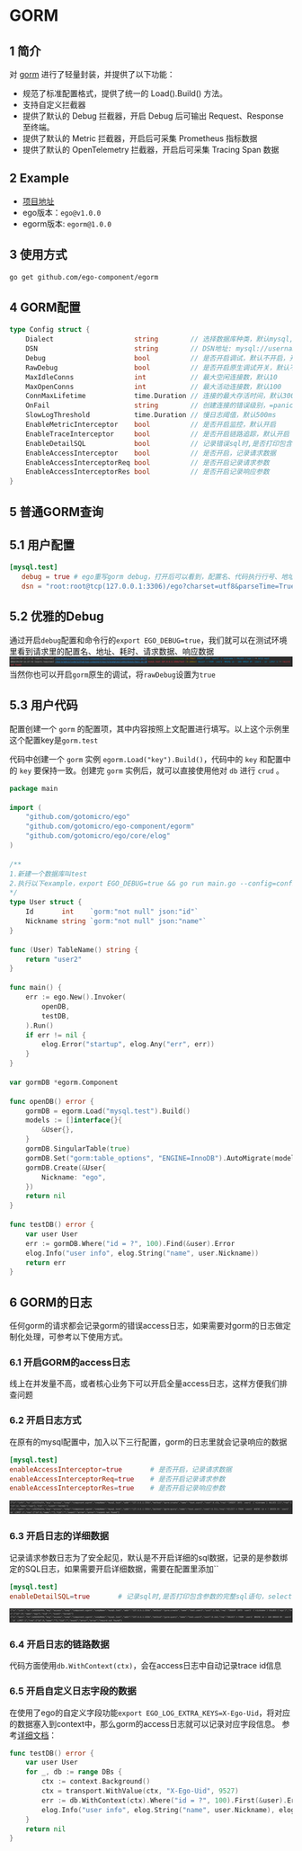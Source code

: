 # GORM
## 1 简介
对 [gorm](https://github.com/go-gorm/gorm) 进行了轻量封装，并提供了以下功能：
- 规范了标准配置格式，提供了统一的 Load().Build() 方法。
- 支持自定义拦截器
- 提供了默认的 Debug 拦截器，开启 Debug 后可输出 Request、Response 至终端。
- 提供了默认的 Metric 拦截器，开启后可采集 Prometheus 指标数据
- 提供了默认的 OpenTelemetry 拦截器，开启后可采集 Tracing Span 数据

## 2 Example
* [项目地址](https://github.com/ego-component/egorm/tree/master/examples)
* ego版本：``ego@v1.0.0``
* egorm版本: ``egorm@1.0.0``

## 3 使用方式
```bash
go get github.com/ego-component/egorm
```

## 4 GORM配置
```go
type Config struct {
    Dialect                    string        // 选择数据库种类，默认mysql,postgres,mssql
    DSN                        string        // DSN地址: mysql://username:password@tcp(127.0.0.1:3306)/mysql?charset=utf8mb4&collation=utf8mb4_general_ci&parseTime=True&loc=Local&timeout=1s&readTimeout=3s&writeTimeout=3s
    Debug                      bool          // 是否开启调试，默认不开启，开启后并加上export EGO_DEBUG=true，可以看到每次请求，配置名、地址、耗时、请求数据、响应数据
    RawDebug                   bool          // 是否开启原生调试开关，默认不开启
    MaxIdleConns               int           // 最大空闲连接数，默认10
    MaxOpenConns               int           // 最大活动连接数，默认100
    ConnMaxLifetime            time.Duration // 连接的最大存活时间，默认300s
    OnFail                     string        // 创建连接的错误级别，=panic时，如果创建失败，立即panic，默认连接不上panic
    SlowLogThreshold           time.Duration // 慢日志阈值，默认500ms
    EnableMetricInterceptor    bool          // 是否开启监控，默认开启
    EnableTraceInterceptor     bool          // 是否开启链路追踪，默认开启
    EnableDetailSQL            bool          // 记录错误sql时,是否打印包含参数的完整sql语句，select * from aid = ?;
    EnableAccessInterceptor    bool          // 是否开启，记录请求数据
    EnableAccessInterceptorReq bool          // 是否开启记录请求参数
    EnableAccessInterceptorRes bool          // 是否开启记录响应参数
}
```

## 5 普通GORM查询
## 5.1 用户配置
```toml
[mysql.test]
   debug = true # ego重写gorm debug，打开后可以看到，配置名、代码执行行号、地址、耗时、请求数据、响应数据
   dsn = "root:root@tcp(127.0.0.1:3306)/ego?charset=utf8&parseTime=True&loc=Local&readTimeout=1s&timeout=1s&writeTimeout=3s"
```

## 5.2 优雅的Debug
通过开启``debug``配置和命令行的``export EGO_DEBUG=true``，我们就可以在测试环境里看到请求里的配置名、地址、耗时、请求数据、响应数据
![image](../../images/egorm/ego_debug.png)
当然你也可以开启``gorm``原生的调试，将``rawDebug``设置为``true``

## 5.3 用户代码
配置创建一个 ``gorm`` 的配置项，其中内容按照上文配置进行填写。以上这个示例里这个配置key是``gorm.test``

代码中创建一个 ``gorm`` 实例 ``egorm.Load("key").Build()``，代码中的 ``key`` 和配置中的 ``key`` 要保持一致。创建完 ``gorm`` 实例后，就可以直接使用他对 ``db`` 进行 ``crud`` 。

```go
package main

import (
	"github.com/gotomicro/ego"
	"github.com/gotomicro/ego-component/egorm"
	"github.com/gotomicro/ego/core/elog"
)

/**
1.新建一个数据库叫test
2.执行以下example，export EGO_DEBUG=true && go run main.go --config=config.toml
*/
type User struct {
	Id       int    `gorm:"not null" json:"id"`
	Nickname string `gorm:"not null" json:"name"`
}

func (User) TableName() string {
	return "user2"
}

func main() {
	err := ego.New().Invoker(
		openDB,
		testDB,
	).Run()
	if err != nil {
		elog.Error("startup", elog.Any("err", err))
	}
}

var gormDB *egorm.Component

func openDB() error {
	gormDB = egorm.Load("mysql.test").Build()
	models := []interface{}{
		&User{},
	}
	gormDB.SingularTable(true)
	gormDB.Set("gorm:table_options", "ENGINE=InnoDB").AutoMigrate(models...)
	gormDB.Create(&User{
		Nickname: "ego",
	})
	return nil
}

func testDB() error {
	var user User
	err := gormDB.Where("id = ?", 100).Find(&user).Error
	elog.Info("user info", elog.String("name", user.Nickname))
	return err
}
```
## 6 GORM的日志
任何gorm的请求都会记录gorm的错误access日志，如果需要对gorm的日志做定制化处理，可参考以下使用方式。

### 6.1 开启GORM的access日志
线上在并发量不高，或者核心业务下可以开启全量access日志，这样方便我们排查问题

### 6.2 开启日志方式
在原有的mysql配置中，加入以下三行配置，gorm的日志里就会记录响应的数据
```toml
[mysql.test]
enableAccessInterceptor=true       # 是否开启，记录请求数据
enableAccessInterceptorReq=true    # 是否开启记录请求参数
enableAccessInterceptorRes=true    # 是否开启记录响应参数
```

![img.png](../../images/egorm/enable_req_res.png)

### 6.3 开启日志的详细数据
记录请求参数日志为了安全起见，默认是不开启详细的sql数据，记录的是参数绑定的SQL日志，如果需要开启详细数据，需要在配置里添加``
```toml
[mysql.test]
enableDetailSQL=true       # 记录sql时,是否打印包含参数的完整sql语句，select * from aid = ?;
```
![img.png](../../images/egorm/enable_req_res_detail.png)

### 6.4 开启日志的链路数据
代码方面使用`db.WithContext(ctx)`，会在access日志中自动记录trace id信息

### 6.5 开启自定义日志字段的数据
在使用了ego的自定义字段功能`export EGO_LOG_EXTRA_KEYS=X-Ego-Uid`，将对应的数据塞入到context中，那么gorm的access日志就可以记录对应字段信息。
参考[详细文档](https://ego.gocn.vip/micro/chapter2/trace.html#_6-ego-access-%E8%87%AA%E5%AE%9A%E4%B9%89%E9%93%BE%E8%B7%AF)：
```go
func testDB() error {
	var user User
	for _, db := range DBs {
		ctx := context.Background()
		ctx = transport.WithValue(ctx, "X-Ego-Uid", 9527)
		err := db.WithContext(ctx).Where("id = ?", 100).First(&user).Error
		elog.Info("user info", elog.String("name", user.Nickname), elog.FieldErr(err))
	}
	return nil
}
```

<Vssue title="Client-gorm" />